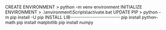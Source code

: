 CREATE ENVIRONMENT >           python -m venv environment
INITIALIZE ENVIRONMENT >       .\environment\Scripts\activate.bat
UPDATE PIP >                   python -m pip install -U pip
INSTALL LIB-------------------------
            pip install python-math
            pip install matplotlib
            pip install numpy